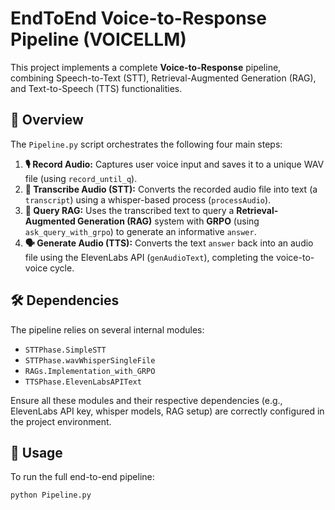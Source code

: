 # EndToEnd Voice-to-Response Pipeline (VOICELLM)

This project implements a complete **Voice-to-Response** pipeline, combining Speech-to-Text (STT), Retrieval-Augmented Generation (RAG), and Text-to-Speech (TTS) functionalities.

## 🚀 Overview

The `Pipeline.py` script orchestrates the following four main steps:

1.  **🎙️ Record Audio:** Captures user voice input and saves it to a unique WAV file (using `record_until_q`).
2.  **📝 Transcribe Audio (STT):** Converts the recorded audio file into text (a `transcript`) using a whisper-based process (`processAudio`).
3.  **🧠 Query RAG:** Uses the transcribed text to query a **Retrieval-Augmented Generation (RAG)** system with **GRPO** (using `ask_query_with_grpo`) to generate an informative `answer`.
4.  **🗣️ Generate Audio (TTS):** Converts the text `answer` back into an audio file using the ElevenLabs API (`genAudioText`), completing the voice-to-voice cycle.

## 🛠️ Dependencies

The pipeline relies on several internal modules:

* `STTPhase.SimpleSTT`
* `STTPhase.wavWhisperSingleFile`
* `RAGs.Implementation_with_GRPO`
* `TTSPhase.ElevenLabsAPIText`

Ensure all these modules and their respective dependencies (e.g., ElevenLabs API key, whisper models, RAG setup) are correctly configured in the project environment.

## 🏃 Usage

To run the full end-to-end pipeline:

```bash
python Pipeline.py